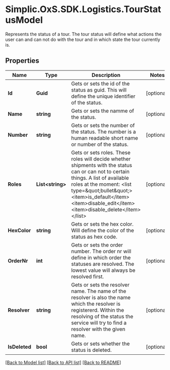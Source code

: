 # Simplic.OxS.SDK.Logistics.TourStatusModel
Represents the status of a tour.     The tour status will define what actions the user can and can not do with the tour and in which state the tour  currently is.  

## Properties

Name | Type | Description | Notes
------------ | ------------- | ------------- | -------------
**Id** | **Guid** | Gets or sets the id of the status as guid.     This will define the unique identifier of the status.   | [optional] 
**Name** | **string** | Gets or sets the namme of the status. | [optional] 
**Number** | **string** | Gets or sets the number of the status.     The number is a human readable short name or number of the status.   | [optional] 
**Roles** | **List&lt;string&gt;** | Gets or sets roles.     These roles will decide whether shipments with the status can or can not to certain things.    A list of available roles at the moment:  &lt;list type&#x3D;\&quot;bullet\&quot;&gt;&lt;item&gt;is_default&lt;/item&gt;&lt;item&gt;disable_edit&lt;/item&gt;&lt;item&gt;disable_delete&lt;/item&gt;&lt;/list&gt; | [optional] 
**HexColor** | **string** | Gets or sets the hex color.     Will define the color of the status as hex code.   | [optional] 
**OrderNr** | **int** | Gets or sets the order number.     The order nr will define in which order the statuses are resolved.     The lowest value will always be resolved first. | [optional] 
**Resolver** | **string** | Gets or sets the resolver name.     The name of the resolver is also the name which the resolver is registererd.     Within the resolving of the status the service will try to find a resolver with the given name. | [optional] 
**IsDeleted** | **bool** | Gets or sets whether the status is deleted. | [optional] 

[[Back to Model list]](../README.md#documentation-for-models) [[Back to API list]](../README.md#documentation-for-api-endpoints) [[Back to README]](../README.md)

